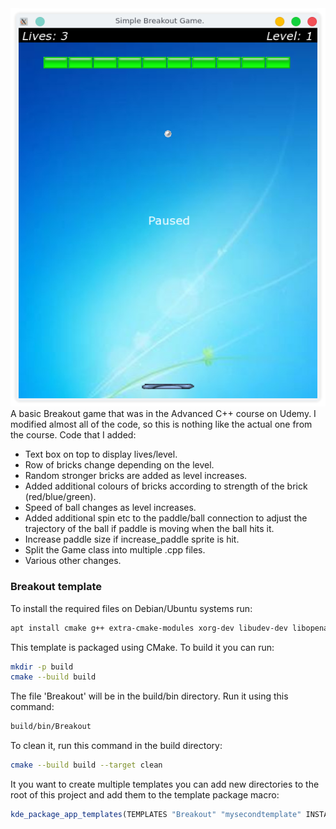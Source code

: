 <img src="Images/Breakout.png" alt="Picture of Breakout game">
A basic Breakout game that was in the Advanced C++ course on Udemy.
I modified almost all of the code, so this is nothing like the actual one from the course. 
Code that I added:
<ul>
    <li>Text box on top to display lives/level.</li>
    <li>Row of bricks change depending on the level.</li>
    <li>Random stronger bricks are added as level increases.</li>
    <li>Added additional colours of bricks according to strength of the brick (red/blue/green).</li>
    <li>Speed of ball changes as level increases.</li>
    <li>Added additional spin etc to the paddle/ball connection to adjust the trajectory of the ball if paddle is moving when the ball hits it.</li>
    <li>Increase paddle size if increase_paddle sprite is hit.</li>
    <li>Split the Game class into multiple .cpp files.</li>
    <li>Various other changes.</li>
</ul>


### Breakout template
To install the required files on Debian/Ubuntu systems run:
```bash
apt install cmake g++ extra-cmake-modules xorg-dev libudev-dev libopenal-dev libvorbis-dev libflac-dev libsfml-dev
```
This template is packaged using CMake.
To build it you can run:
```bash
mkdir -p build
cmake --build build
```
The file 'Breakout' will be in the build/bin directory. Run it using this command:
```bash
build/bin/Breakout
```

To clean it, run this command in the build directory:
```bash
cmake --build build --target clean
```

It you want to create multiple templates you can add new directories to the root
of this project and add them to the template package macro:  
```cmake
kde_package_app_templates(TEMPLATES "Breakout" "mysecondtemplate" INSTALL_DIR ...)
```

